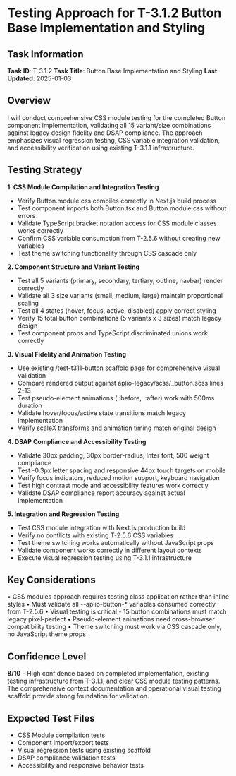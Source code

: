 # Testing Approach for T-3.1.2 Button Base Implementation and Styling

## Task Information
**Task ID**: T-3.1.2
**Task Title**: Button Base Implementation and Styling
**Last Updated**: 2025-01-03

## Overview
I will conduct comprehensive CSS module testing for the completed Button component implementation, validating all 15 variant/size combinations against legacy design fidelity and DSAP compliance. The approach emphasizes visual regression testing, CSS variable integration validation, and accessibility verification using existing T-3.1.1 infrastructure.

## Testing Strategy

**1. CSS Module Compilation and Integration Testing**
- Verify Button.module.css compiles correctly in Next.js build process
- Test component imports both Button.tsx and Button.module.css without errors
- Validate TypeScript bracket notation access for CSS module classes works correctly
- Confirm CSS variable consumption from T-2.5.6 without creating new variables
- Test theme switching functionality through CSS cascade only

**2. Component Structure and Variant Testing**
- Test all 5 variants (primary, secondary, tertiary, outline, navbar) render correctly
- Validate all 3 size variants (small, medium, large) maintain proportional scaling
- Test all 4 states (hover, focus, active, disabled) apply correct styling
- Verify 15 total button combinations (5 variants x 3 sizes) match legacy design
- Test component props and TypeScript discriminated unions work correctly

**3. Visual Fidelity and Animation Testing**
- Use existing /test-t311-button scaffold page for comprehensive visual validation
- Compare rendered output against aplio-legacy/scss/_button.scss lines 2-13
- Test pseudo-element animations (::before, ::after) work with 500ms duration
- Validate hover/focus/active state transitions match legacy implementation
- Verify scaleX transforms and animation timing match original design

**4. DSAP Compliance and Accessibility Testing**
- Validate 30px padding, 30px border-radius, Inter font, 500 weight compliance
- Test -0.3px letter spacing and responsive 44px touch targets on mobile
- Verify focus indicators, reduced motion support, keyboard navigation
- Test high contrast mode and accessibility features work correctly
- Validate DSAP compliance report accuracy against actual implementation

**5. Integration and Regression Testing**
- Test CSS module integration with Next.js production build
- Verify no conflicts with existing T-2.5.6 CSS variables
- Test theme switching works automatically without JavaScript props
- Validate component works correctly in different layout contexts
- Execute visual regression testing using T-3.1.1 infrastructure

## Key Considerations
• CSS modules approach requires testing class application rather than inline styles
• Must validate all --aplio-button-* variables consumed correctly from T-2.5.6
• Visual testing is critical - 15 button combinations must match legacy pixel-perfect
• Pseudo-element animations need cross-browser compatibility testing
• Theme switching must work via CSS cascade only, no JavaScript theme props

## Confidence Level
**8/10** - High confidence based on completed implementation, existing testing infrastructure from T-3.1.1, and clear CSS module testing patterns. The comprehensive context documentation and operational visual testing scaffold provide strong foundation for validation.

## Expected Test Files
- CSS Module compilation tests
- Component import/export tests  
- Visual regression tests using existing scaffold
- DSAP compliance validation tests
- Accessibility and responsive behavior tests